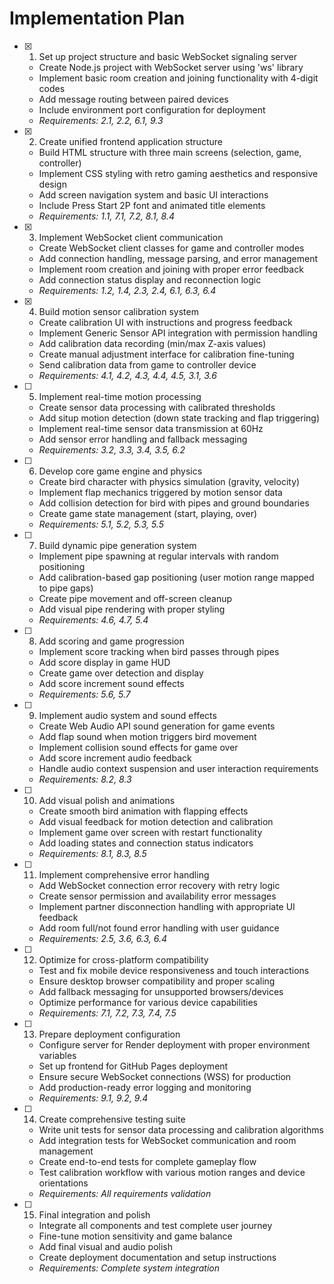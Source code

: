 # Implementation Plan

- [x] 1. Set up project structure and basic WebSocket signaling server
  - Create Node.js project with WebSocket server using 'ws' library
  - Implement basic room creation and joining functionality with 4-digit codes
  - Add message routing between paired devices
  - Include environment port configuration for deployment
  - _Requirements: 2.1, 2.2, 6.1, 9.3_

- [x] 2. Create unified frontend application structure
  - Build HTML structure with three main screens (selection, game, controller)
  - Implement CSS styling with retro gaming aesthetics and responsive design
  - Add screen navigation system and basic UI interactions
  - Include Press Start 2P font and animated title elements
  - _Requirements: 1.1, 7.1, 7.2, 8.1, 8.4_

- [x] 3. Implement WebSocket client communication
  - Create WebSocket client classes for game and controller modes
  - Add connection handling, message parsing, and error management
  - Implement room creation and joining with proper error feedback
  - Add connection status display and reconnection logic
  - _Requirements: 1.2, 1.4, 2.3, 2.4, 6.1, 6.3, 6.4_

- [x] 4. Build motion sensor calibration system
  - Create calibration UI with instructions and progress feedback
  - Implement Generic Sensor API integration with permission handling
  - Add calibration data recording (min/max Z-axis values)
  - Create manual adjustment interface for calibration fine-tuning
  - Send calibration data from game to controller device
  - _Requirements: 4.1, 4.2, 4.3, 4.4, 4.5, 3.1, 3.6_

- [ ] 5. Implement real-time motion processing
  - Create sensor data processing with calibrated thresholds
  - Add situp motion detection (down state tracking and flap triggering)
  - Implement real-time sensor data transmission at 60Hz
  - Add sensor error handling and fallback messaging
  - _Requirements: 3.2, 3.3, 3.4, 3.5, 6.2_

- [ ] 6. Develop core game engine and physics
  - Create bird character with physics simulation (gravity, velocity)
  - Implement flap mechanics triggered by motion sensor data
  - Add collision detection for bird with pipes and ground boundaries
  - Create game state management (start, playing, over)
  - _Requirements: 5.1, 5.2, 5.3, 5.5_

- [ ] 7. Build dynamic pipe generation system
  - Implement pipe spawning at regular intervals with random positioning
  - Add calibration-based gap positioning (user motion range mapped to pipe gaps)
  - Create pipe movement and off-screen cleanup
  - Add visual pipe rendering with proper styling
  - _Requirements: 4.6, 4.7, 5.4_

- [ ] 8. Add scoring and game progression
  - Implement score tracking when bird passes through pipes
  - Add score display in game HUD
  - Create game over detection and display
  - Add score increment sound effects
  - _Requirements: 5.6, 5.7_

- [ ] 9. Implement audio system and sound effects
  - Create Web Audio API sound generation for game events
  - Add flap sound when motion triggers bird movement
  - Implement collision sound effects for game over
  - Add score increment audio feedback
  - Handle audio context suspension and user interaction requirements
  - _Requirements: 8.2, 8.3_

- [ ] 10. Add visual polish and animations
  - Create smooth bird animation with flapping effects
  - Add visual feedback for motion detection and calibration
  - Implement game over screen with restart functionality
  - Add loading states and connection status indicators
  - _Requirements: 8.1, 8.3, 8.5_

- [ ] 11. Implement comprehensive error handling
  - Add WebSocket connection error recovery with retry logic
  - Create sensor permission and availability error messages
  - Implement partner disconnection handling with appropriate UI feedback
  - Add room full/not found error handling with user guidance
  - _Requirements: 2.5, 3.6, 6.3, 6.4_

- [ ] 12. Optimize for cross-platform compatibility
  - Test and fix mobile device responsiveness and touch interactions
  - Ensure desktop browser compatibility and proper scaling
  - Add fallback messaging for unsupported browsers/devices
  - Optimize performance for various device capabilities
  - _Requirements: 7.1, 7.2, 7.3, 7.4, 7.5_

- [ ] 13. Prepare deployment configuration
  - Configure server for Render deployment with proper environment variables
  - Set up frontend for GitHub Pages deployment
  - Ensure secure WebSocket connections (WSS) for production
  - Add production-ready error logging and monitoring
  - _Requirements: 9.1, 9.2, 9.4_

- [ ] 14. Create comprehensive testing suite
  - Write unit tests for sensor data processing and calibration algorithms
  - Add integration tests for WebSocket communication and room management
  - Create end-to-end tests for complete gameplay flow
  - Test calibration workflow with various motion ranges and device orientations
  - _Requirements: All requirements validation_

- [ ] 15. Final integration and polish
  - Integrate all components and test complete user journey
  - Fine-tune motion sensitivity and game balance
  - Add final visual and audio polish
  - Create deployment documentation and setup instructions
  - _Requirements: Complete system integration_